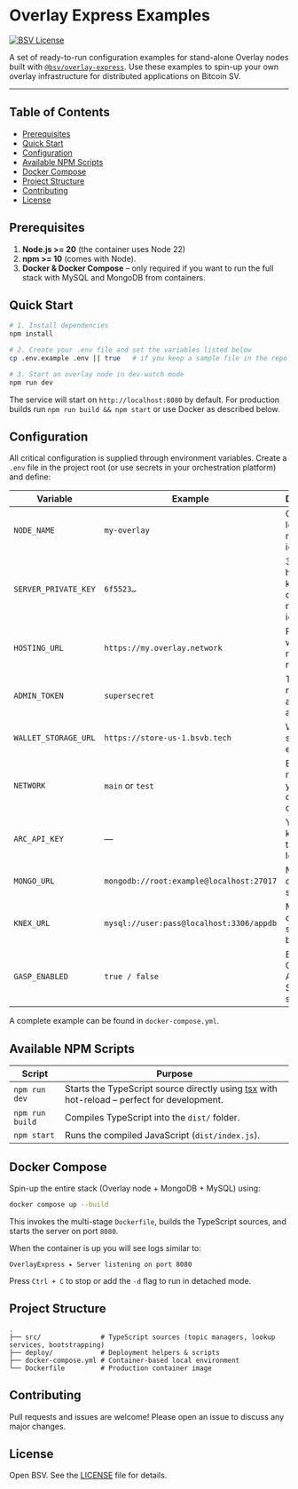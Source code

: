 # Overlay Express Examples

[![BSV License](https://img.shields.io/badge/license-Open%20BSV-blue)](#license)

A set of ready-to-run configuration examples for stand-alone Overlay nodes built with [`@bsv/overlay-express`](https://github.com/bsv-blockchain/overlay-express). Use these examples to spin-up your own overlay infrastructure for distributed applications on Bitcoin SV.

---

## Table of Contents
- [Prerequisites](#prerequisites)
- [Quick Start](#quick-start)
- [Configuration](#configuration)
- [Available NPM Scripts](#available-npm-scripts)
- [Docker Compose](#docker-compose)
- [Project Structure](#project-structure)
- [Contributing](#contributing)
- [License](#license)

## Prerequisites
1. **Node.js >= 20** (the container uses Node 22)  
2. **npm >= 10** (comes with Node).  
3. **Docker & Docker Compose** – only required if you want to run the full stack with MySQL and MongoDB from containers.

## Quick Start

```bash
# 1. Install dependencies
npm install

# 2. Create your .env file and set the variables listed below
cp .env.example .env || true   # if you keep a sample file in the repo

# 3. Start an overlay node in dev-watch mode
npm run dev
```

The service will start on `http://localhost:8080` by default. For production builds run `npm run build && npm start` or use Docker as described below.

## Configuration

All critical configuration is supplied through environment variables. Create a `.env` file in the project root (or use secrets in your orchestration platform) and define:

| Variable | Example | Description |
| -------- | ------- | ----------- |
| `NODE_NAME` | `my-overlay` | One-word, lowercase node identifier. |
| `SERVER_PRIVATE_KEY` | `6f5523…` | 32-byte hex private key used to derive the node identity. |
| `HOSTING_URL` | `https://my.overlay.network` | Public URL where your node is reachable. |
| `ADMIN_TOKEN` | `supersecret` | Token required to access the admin API. |
| `WALLET_STORAGE_URL` | `https://store-us-1.bsvb.tech` | Wallet storage endpoint. |
| `NETWORK` | `main` or `test` | Bitcoin network your node operates on. |
| `ARC_API_KEY` | — | Your ARC key for transaction look-ups. |
| `MONGO_URL` | `mongodb://root:example@localhost:27017` | MongoDB connection string. |
| `KNEX_URL` | `mysql://user:pass@localhost:3306/appdb` | MySQL connection string used by Knex. |
| `GASP_ENABLED` | `true / false` | Enable Global Address Space PoW sync. |

A complete example can be found in `docker-compose.yml`.

## Available NPM Scripts

| Script | Purpose |
| ------ | -------- |
| `npm run dev` | Starts the TypeScript source directly using [tsx](https://npm.im/tsx) with hot-reload – perfect for development. |
| `npm run build` | Compiles TypeScript into the `dist/` folder. |
| `npm start` | Runs the compiled JavaScript (`dist/index.js`). |

## Docker Compose

Spin-up the entire stack (Overlay node + MongoDB + MySQL) using:

```bash
docker compose up --build
```

This invokes the multi-stage `Dockerfile`, builds the TypeScript sources, and starts the server on port `8080`.

When the container is up you will see logs similar to:

```
OverlayExpress ▸ Server listening on port 8080
```

Press `Ctrl + C` to stop or add the `-d` flag to run in detached mode.

## Project Structure

```
.
├── src/               # TypeScript sources (topic managers, lookup services, bootstrapping)
├── deploy/            # Deployment helpers & scripts
├── docker-compose.yml # Container-based local environment
└── Dockerfile         # Production container image
```

## Contributing
Pull requests and issues are welcome! Please open an issue to discuss any major changes.

## License
Open BSV. See the [LICENSE](./LICENSE) file for details.